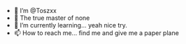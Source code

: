 - 👋 I’m @Toszxx
- 👀 The true master of none
- 🌱 I’m currently learning... yeah nice try.
- 📫 How to reach me... find me and give me a paper plane
